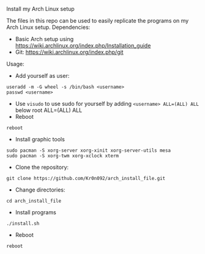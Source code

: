 Install my Arch Linux setup

The files in this repo can be used to easily replicate the programs on my Arch Linux setup.
Dependencies:
 - Basic Arch setup using https://wiki.archlinux.org/index.php/Installation_guide
 - Git: https://wiki.archlinux.org/index.php/git

Usage:
 - Add yourself as user:
```
useradd -m -G wheel -s /bin/bash <username>
passwd <username>
```
 - Use ``visudo`` to use sudo for yourself by adding ``<username> ALL=(ALL) ALL`` below root ALL=(ALL) ALL
 - Reboot
```
reboot
```
 - Install graphic tools
```
sudo pacman -S xorg-server xorg-xinit xorg-server-utils mesa
sudo pacman -S xorg-twm xorg-xclock xterm
```
 - Clone the repository:
```
git clone https://github.com/Kr0n092/arch_install_file.git
```
 - Change directories:
```
cd arch_install_file
```
 - Install programs
```
./install.sh
```
 - Reboot
```
reboot
```	
